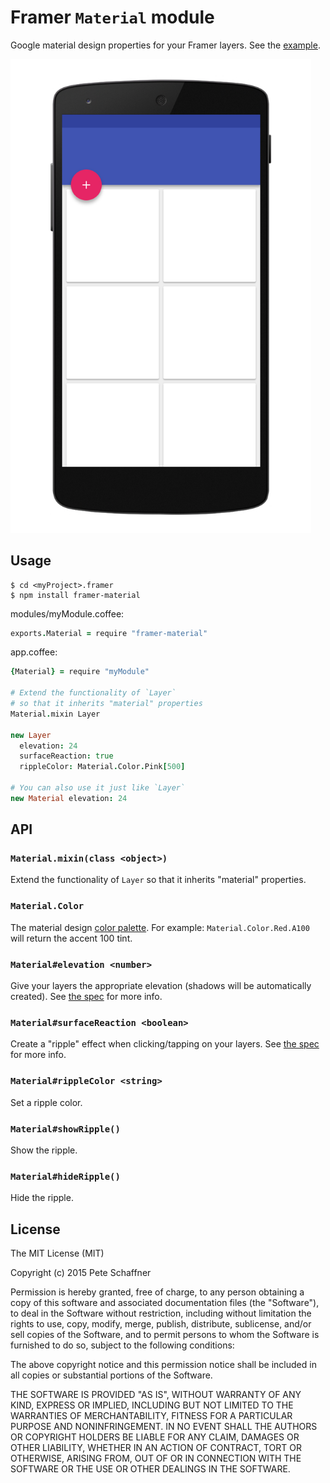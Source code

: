 
# Framer `Material` module

Google material design properties for your Framer layers. See the
[example][example].

<img src="screenshot.png" width="481">

## Usage
```shell
$ cd <myProject>.framer
$ npm install framer-material
```

modules/myModule.coffee:
```coffeescript
exports.Material = require "framer-material"
```

app.coffee:
```coffeescript
{Material} = require "myModule"

# Extend the functionality of `Layer`
# so that it inherits "material" properties
Material.mixin Layer

new Layer
  elevation: 24
  surfaceReaction: true
  rippleColor: Material.Color.Pink[500]

# You can also use it just like `Layer`
new Material elevation: 24
```

## API

### `Material.mixin(class <object>)`
Extend the functionality of `Layer` so that it inherits "material" properties.

### `Material.Color`
The material design [color palette][colors]. For example:
`Material.Color.Red.A100` will return the accent 100 tint.

### `Material#elevation <number>`
Give your layers the appropriate elevation (shadows will be automatically
created). See [the spec][elevation] for more info.

### `Material#surfaceReaction <boolean>`
Create a "ripple" effect when clicking/tapping on your layers. See
[the spec][ripple] for more info.

### `Material#rippleColor <string>`
Set a ripple color.

### `Material#showRipple()`
Show the ripple.

### `Material#hideRipple()`
Hide the ripple.

## License
The MIT License (MIT)

Copyright (c) 2015 Pete Schaffner

Permission is hereby granted, free of charge, to any person obtaining a copy
of this software and associated documentation files (the "Software"), to deal
in the Software without restriction, including without limitation the rights
to use, copy, modify, merge, publish, distribute, sublicense, and/or sell
copies of the Software, and to permit persons to whom the Software is
furnished to do so, subject to the following conditions:

The above copyright notice and this permission notice shall be included in all
copies or substantial portions of the Software.

THE SOFTWARE IS PROVIDED "AS IS", WITHOUT WARRANTY OF ANY KIND, EXPRESS OR
IMPLIED, INCLUDING BUT NOT LIMITED TO THE WARRANTIES OF MERCHANTABILITY,
FITNESS FOR A PARTICULAR PURPOSE AND NONINFRINGEMENT. IN NO EVENT SHALL THE
AUTHORS OR COPYRIGHT HOLDERS BE LIABLE FOR ANY CLAIM, DAMAGES OR OTHER
LIABILITY, WHETHER IN AN ACTION OF CONTRACT, TORT OR OTHERWISE, ARISING FROM,
OUT OF OR IN CONNECTION WITH THE SOFTWARE OR THE USE OR OTHER DEALINGS IN THE
SOFTWARE.

[colors]: https://www.google.com/design/spec/style/color.html
[elevation]: https://www.google.com/design/spec/what-is-material/elevation-shadows.html
[ripple]: https://www.google.com/design/spec/animation/responsive-interaction.html#responsive-interaction-user-input
[example]: http://share.framerjs.com/wm1z4fn6nmfv/
